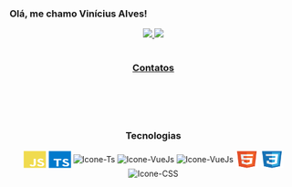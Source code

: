 ### Olá, me chamo Vinícius Alves!

<div align="center">
  <a href="https://github.com/vinialves34">
  <img height="180em" src="https://github-readme-stats.vercel.app/api?username=vinialves34&show_icons=true&theme=tokyonight&include_all_commits=true&count_private=true"/>
  <img height="180em" src="https://github-readme-stats.vercel.app/api/top-langs/?username=vinialves34&layout=compact&langs_count=7&theme=tokyonight"/>
</div>
<br>

<div align="center">
  <h3>Contatos<h3>
  <a href="https://www.linkedin.com/in/vin%C3%ADcius-alves-275688149/">
    <img align="center" alt="" src="https://img.shields.io/badge/LinkedIn-0077B5?style=for-the-badge&logo=linkedin&logoColor=white">
  </a>
</div>
<br>

<div align="center">
  <h3>Tecnologias</h3>
  <img align="center" title="JavaScript" alt="Icone-Js" height="30" width="40" src="https://raw.githubusercontent.com/devicons/devicon/master/icons/javascript/javascript-plain.svg">
  <img align="center" title="TypeScript" alt="Icone-Ts" height="30" width="40" src="https://raw.githubusercontent.com/devicons/devicon/master/icons/typescript/typescript-plain.svg">
  <img align="center" title="NodeJs" alt="Icone-Ts" height="30" width="40" src="https://cdn.jsdelivr.net/gh/devicons/devicon/icons/nodejs/nodejs-original.svg" />
  <img align="center" title="PHP" alt="Icone-VueJs" height="30" width="40" src="https://cdn.jsdelivr.net/gh/devicons/devicon/icons/php/php-plain.svg" />
  <img align="center" title="VueJs" alt="Icone-VueJs" height="30" width="40" src="https://cdn.jsdelivr.net/gh/devicons/devicon/icons/vuejs/vuejs-original-wordmark.svg" />
  <img align="center" title="HTML" alt="Icone-HTML" height="30" width="40" src="https://raw.githubusercontent.com/devicons/devicon/master/icons/html5/html5-original.svg">
  <img align="center" title="CSS" alt="Icone-CSS" height="30" width="40" src="https://raw.githubusercontent.com/devicons/devicon/master/icons/css3/css3-original.svg">
  <img align="center" title="Docker" alt="Icone-CSS" height="30" width="40" src="https://cdn.jsdelivr.net/gh/devicons/devicon/icons/docker/docker-original-wordmark.svg" />
</div>
